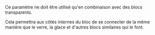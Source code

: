 Ce paramètre ne doit être utilisé qu'en combinaison avec des blocs transparents.

Cela permettra aux côtés internes du bloc de se connecter de la même manière que le verre, la glace et d'autres blocs similaires qui le font.